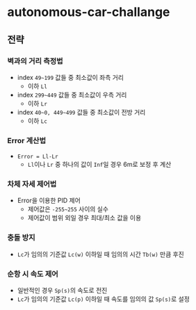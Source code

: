 # autonomous-car-challange

## 전략

### 벽과의 거리 측정법
- index ``49~199`` 값들 중 최소값이 좌측 거리
	- 이하 ``Ll``
- index ``299~449`` 값들 중 최소값이 우측 거리
	- 이하 ``Lr``
- index ``40~0, 449~499`` 값들 중 최소값이 전방 거리
	- 이하 ``Lc``

### Error 계산법
- ``Error = Ll-Lr``
	- ``Ll``이나 ``Lr`` 중 하나의 값이 ``Inf``일 경우 6m로 보정 후 계산

### 차체 자세 제어법
- Error을 이용한 PID 제어
	- 제어값은 ``-255~255`` 사이의 실수
	- 제어값이 범위 외일 경우 최대/최소 값을 이용

### 충돌 방지
- ``Lc``가 임의의 기준값 ``Lc(w)`` 이하일 때 임의의 시간 ``Tb(w)`` 만큼 후진

### 순항 시 속도 제어
- 일반적인 경우 ``Sp(s)``의 속도로 전진
- ``Lc``가 임의의 기준값 ``Lc(p)`` 이하일 때 속도를 임의의 값 ``Sp(s)``로 설정
